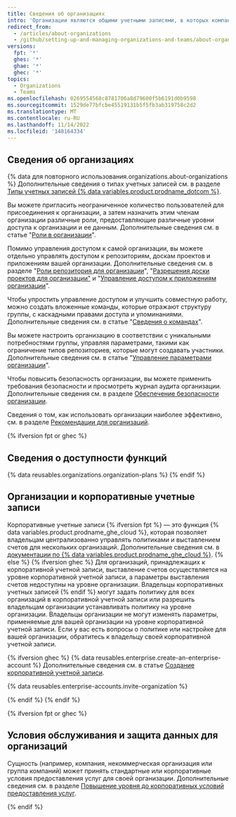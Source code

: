 ```yaml
---
title: Сведения об организациях
intro: 'Организации являются общими учетными записями, в которых компании и проекты с открытым кодом могут совместно работать одновременно над несколькими проектами благодаря продвинутым функциям безопасности и администрирования.'
redirect_from:
  - /articles/about-organizations
  - /github/setting-up-and-managing-organizations-and-teams/about-organizations
versions:
  fpt: '*'
  ghes: '*'
  ghae: '*'
  ghec: '*'
topics:
  - Organizations
  - Teams
ms.openlocfilehash: 0269554568c8781706a8d79600f5b6191d0b9598
ms.sourcegitcommit: 1529de77bfcbe45519131b5f5fb3ab319758c2d2
ms.translationtype: MT
ms.contentlocale: ru-RU
ms.lasthandoff: 11/14/2022
ms.locfileid: '148164334'
---
```

## Сведения об организациях

{% data для повторного использования.organizations.about-organizations %} Дополнительные сведения о типах учетных записей см. в разделе [Типы учетных записей {% data variables.product.prodname_dotcom %}](/get-started/learning-about-github/types-of-github-accounts).

Вы можете пригласить неограниченное количество пользователей для присоединения к организации, а затем назначить этим членам организации различные роли, предоставляющие различные уровни доступа к организации и ее данным. Дополнительные сведения см. в статье "[Роли в организации](/organizations/managing-peoples-access-to-your-organization-with-roles/roles-in-an-organization)".

Помимо управления доступом к самой организации, вы можете отдельно управлять доступом к репозиториям, доскам проектов и приложениям вашей организации. Дополнительные сведения см. в разделе "[Роли репозитория для организации](/organizations/managing-access-to-your-organizations-repositories/repository-roles-for-an-organization)", "[Разрешения доски проектов для организации"](/organizations/managing-access-to-your-organizations-project-boards/project-board-permissions-for-an-organization) и "[Управление доступом к приложениям организации](/organizations/managing-access-to-your-organizations-apps)".

Чтобы упростить управление доступом и улучшить совместную работу, можно создать вложенные команды, которые отражают структуру группы, с каскадными правами доступа и упоминаниями. Дополнительные сведения см. в статье "[Сведения о командах](/organizations/organizing-members-into-teams/about-teams)".

Вы можете настроить организацию в соответствии с уникальными потребностями группы, управляя параметрами, такими как ограничение типов репозиториев, которые могут создавать участники. Дополнительные сведения см. в статье "[Управление параметрами организации](/organizations/managing-organization-settings)".

Чтобы повысить безопасность организации, вы можете применить требования безопасности и просмотреть журнал аудита организации. Дополнительные сведения см. в разделе [Обеспечение безопасности организации](/organizations/keeping-your-organization-secure).

Сведения о том, как использовать организации наиболее эффективно, см. в разделе [Рекомендации для организаций](/organizations/collaborating-with-groups-in-organizations/best-practices-for-organizations).

{% ifversion fpt or ghec %}
## Сведения о доступности функций

{% data reusables.organizations.organization-plans %} {% endif %}

## Организации и корпоративные учетные записи

Корпоративные учетные записи {% ifversion fpt %} — это функция {% data variables.product.prodname_ghe_cloud %}, которая позволяет владельцам централизованно управлять политиками и выставлением счетов для нескольких организаций. Дополнительные сведения см. в [документации по {% data variables.product.prodname_ghe_cloud %}](/enterprise-cloud@latest/organizations/collaborating-with-groups-in-organizations/about-organizations).
{% else %} {% ifversion ghec %} Для организаций, принадлежащих к корпоративной учетной записи, выставление счетов осуществляется на уровне корпоративной учетной записи, а параметры выставления счетов недоступны на уровне организации. Владельцы корпоративных учетных записей {% endif %} могут задать политику для всех организаций в корпоративной учетной записи или разрешить владельцам организации устанавливать политику на уровне организации. Владельцы организации не могут изменять параметры, применяемые для вашей организации на уровне корпоративной учетной записи. Если у вас есть вопросы о политике или настройке для вашей организации, обратитесь к владельцу своей корпоративной учетной записи.

{% ifversion ghec %} {% data reusables.enterprise.create-an-enterprise-account %} Дополнительные сведения см. в статье [Создание корпоративной учетной записи](/admin/overview/creating-an-enterprise-account).

{% data reusables.enterprise-accounts.invite-organization %}

{% endif %} {% endif %}

{% ifversion fpt or ghec %}
## Условия обслуживания и защита данных для организаций

Сущность (например, компания, некоммерческая организация или группа компаний) может принять стандартные или корпоративные условия предоставления услуг для своей организации. Дополнительные сведения см. в разделе [Повышение уровня до корпоративных условий предоставления услуг](/articles/upgrading-to-the-corporate-terms-of-service).

{% endif %}
